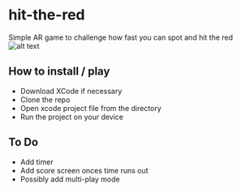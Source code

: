 # hit-the-red

Simple AR game to challenge how fast you can spot and hit the red
![alt text](https://github.com/wwwApp/hit-the-red/master/screenshot.png "Screenshot of the game play")

## How to install / play

- Download XCode if necessary
- Clone the repo
- Open xcode project file from the directory
- Run the project on your device

## To Do

- Add timer
- Add score screen onces time runs out
- Possibly add multi-play mode
